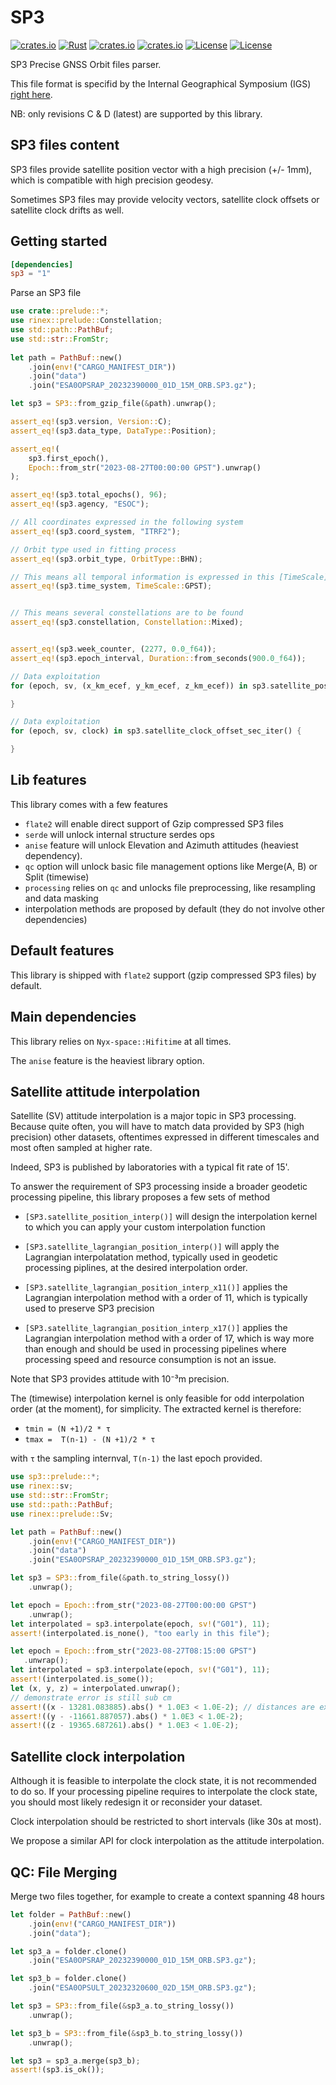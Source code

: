 # SP3

[![crates.io](https://img.shields.io/crates/v/sp3.svg)](https://crates.io/crates/sp3)
[![Rust](https://github.com/georust/rinex/actions/workflows/rust.yml/badge.svg)](https://github.com/georust/rinex/actions/workflows/rust.yml)
[![crates.io](https://docs.rs/sp3/badge.svg)](https://docs.rs/sp3/)
[![crates.io](https://img.shields.io/crates/d/sp3.svg)](https://crates.io/crates/sp3)
[![License](https://img.shields.io/badge/license-Apache%202.0-blue?style=flat-square)](https://github.com/georust/rinex/sp3/blob/main/LICENSE-APACHE)
[![License](https://img.shields.io/badge/license-MIT-blue?style=flat-square)](https://github.com/georust/rinex/sp3/blob/main/LICENSE-MIT) 

SP3 Precise GNSS Orbit files parser. 

This file format is specifid by the Internal Geographical Symposium (IGS) [right here](https://igs.org/products/#orbits_clocks).

NB: only revisions C & D (latest) are supported by this library.

## SP3 files content

SP3 files provide satellite position vector with a high precision (+/- 1mm),
which is compatible with high precision geodesy.

Sometimes SP3 files may provide velocity vectors, satellite clock offsets
or satellite clock drifts as well.

## Getting started

```toml
[dependencies]
sp3 = "1"
```

Parse an SP3 file

```rust
use crate::prelude::*;
use rinex::prelude::Constellation;
use std::path::PathBuf;
use std::str::FromStr;
    
let path = PathBuf::new()
    .join(env!("CARGO_MANIFEST_DIR"))
    .join("data")
    .join("ESA0OPSRAP_20232390000_01D_15M_ORB.SP3.gz");

let sp3 = SP3::from_gzip_file(&path).unwrap();

assert_eq!(sp3.version, Version::C);
assert_eq!(sp3.data_type, DataType::Position);

assert_eq!(
    sp3.first_epoch(),
    Epoch::from_str("2023-08-27T00:00:00 GPST").unwrap()
);

assert_eq!(sp3.total_epochs(), 96);
assert_eq!(sp3.agency, "ESOC");

// All coordinates expressed in the following system
assert_eq!(sp3.coord_system, "ITRF2");

// Orbit type used in fitting process
assert_eq!(sp3.orbit_type, OrbitType::BHN);

// This means all temporal information is expressed in this [TimeScale]
assert_eq!(sp3.time_system, TimeScale::GPST);


// This means several constellations are to be found
assert_eq!(sp3.constellation, Constellation::Mixed);


assert_eq!(sp3.week_counter, (2277, 0.0_f64));
assert_eq!(sp3.epoch_interval, Duration::from_seconds(900.0_f64));

// Data exploitation
for (epoch, sv, (x_km_ecef, y_km_ecef, z_km_ecef)) in sp3.satellite_positions_km_iter() {

}

// Data exploitation
for (epoch, sv, clock) in sp3.satellite_clock_offset_sec_iter() {

}
```

## Lib features

This library comes with a few features

- `flate2` will enable direct support of Gzip compressed SP3 files
- `serde` will unlock internal structure serdes ops
- `anise` feature will unlock Elevation and Azimuth attitudes (heaviest dependency).
- `qc` option will unlock basic file management options like Merge(A, B) or Split (timewise)
- `processing` relies on `qc` and unlocks file preprocessing, like resampling and data masking
- interpolation methods are proposed by default (they do not involve other dependencies)

## Default features

This library is shipped with `flate2` support (gzip compressed SP3 files) by default.

## Main dependencies

This library relies on `Nyx-space::Hifitime` at all times.

The `anise` feature is the heaviest library option. 

## Satellite attitude interpolation

Satellite (SV) attitude interpolation is a major topic in SP3 processing. 
Because quite often, you will have to match data provided by SP3 (high precision) other
datasets, oftentimes expressed in different timescales and most often sampled at higher rate.

Indeed, SP3 is published by laboratories with a typical fit rate of 15'. 

To answer the requirement of SP3 processing inside a broader geodetic processing pipeline,
this library proposes a few sets of method

- `[SP3.satellite_position_interp()]` will design the interpolation kernel
to which you can apply your custom interpolation function

- `[SP3.satellite_lagrangian_position_interp()]` will apply the Lagrangian interpolatation
method, typically used in geodetic processing piplines, at the desired interpolation order.

- `[SP3.satellite_lagrangian_position_interp_x11()]` applies the Lagrangian interpolation
method with a order of 11, which is typically used to preserve SP3 precision

- `[SP3.satellite_lagrangian_position_interp_x17()]` applies the Lagrangian interpolation
method with a order of 17, which is way more than enough and should be used in processing
pipelines where processing speed and resource consumption is not an issue. 

Note that SP3 provides attitude with 10⁻³m precision.

The (timewise) interpolation kernel is only feasible for odd interpolation order (at the moment),
for simplicity. The extracted kernel is therefore:

- `tmin = (N +1)/2 * τ`
- `tmax =  T(n-1) - (N +1)/2 * τ`

with `τ` the sampling internval, `T(n-1)` the last epoch provided.

```rust
use sp3::prelude::*;
use rinex::sv;
use std::str::FromStr;
use std::path::PathBuf;
use rinex::prelude::Sv;

let path = PathBuf::new()
    .join(env!("CARGO_MANIFEST_DIR"))
    .join("data")
    .join("ESA0OPSRAP_20232390000_01D_15M_ORB.SP3.gz");

let sp3 = SP3::from_file(&path.to_string_lossy())
    .unwrap();

let epoch = Epoch::from_str("2023-08-27T00:00:00 GPST")
    .unwrap();
let interpolated = sp3.interpolate(epoch, sv!("G01"), 11);
assert!(interpolated.is_none(), "too early in this file");

let epoch = Epoch::from_str("2023-08-27T08:15:00 GPST")
   .unwrap();
let interpolated = sp3.interpolate(epoch, sv!("G01"), 11);
assert!(interpolated.is_some());
let (x, y, z) = interpolated.unwrap();
// demonstrate error is still sub cm
assert!((x - 13281.083885).abs() * 1.0E3 < 1.0E-2); // distances are expressed in km in all SP3
assert!((y - -11661.887057).abs() * 1.0E3 < 1.0E-2);
assert!((z - 19365.687261).abs() * 1.0E3 < 1.0E-2);
```

## Satellite clock interpolation

Although it is feasible to interpolate the clock state, it is not recommended to do so.
If your processing pipeline requires to interpolate the clock state, you should most likely
redesign it or reconsider your dataset.

Clock interpolation should be restricted to short intervals (like 30s at most).

We propose a similar API for clock interpolation as the attitude interpolation.

## QC: File Merging

Merge two files together, for example to create a context spanning 48 hours

```rust
let folder = PathBuf::new()
    .join(env!("CARGO_MANIFEST_DIR"))
    .join("data");

let sp3_a = folder.clone()
    .join("ESA0OPSRAP_20232390000_01D_15M_ORB.SP3.gz");

let sp3_b = folder.clone()
    .join("ESA0OPSULT_20232320600_02D_15M_ORB.SP3.gz");

let sp3 = SP3::from_file(&sp3_a.to_string_lossy())
    .unwrap();

let sp3_b = SP3::from_file(&sp3_b.to_string_lossy())
    .unwrap();

let sp3 = sp3_a.merge(sp3_b);
assert!(sp3.is_ok());
```
